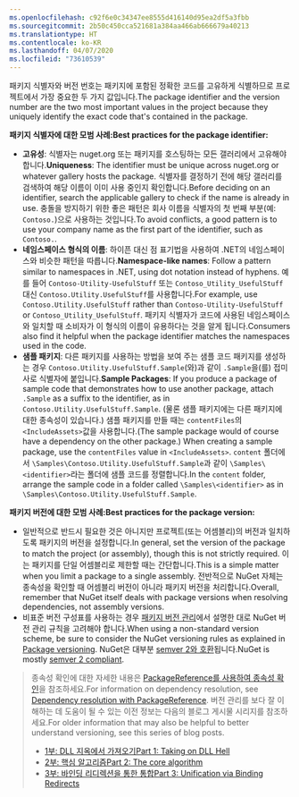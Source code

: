 ```yaml
---
ms.openlocfilehash: c92f6e0c34347ee8555d416140d95ea2df5a3fbb
ms.sourcegitcommit: 2b50c450cca521681a384aa466ab666679a40213
ms.translationtype: HT
ms.contentlocale: ko-KR
ms.lasthandoff: 04/07/2020
ms.locfileid: "73610539"
---
```

<span data-ttu-id="78962-101">패키지 식별자와 버전 번호는 패키지에 포함된 정확한 코드를 고유하게 식별하므로 프로젝트에서 가장 중요한 두 가지 값입니다.</span><span class="sxs-lookup"><span data-stu-id="78962-101">The package identifier and the version number are the two most important values in the project because they uniquely identify the exact code that's contained in the package.</span></span>

<span data-ttu-id="78962-102">**패키지 식별자에 대한 모범 사례:**</span><span class="sxs-lookup"><span data-stu-id="78962-102">**Best practices for the package identifier:**</span></span>

- <span data-ttu-id="78962-103">**고유성**: 식별자는 nuget.org 또는 패키지를 호스팅하는 모든 갤러리에서 고유해야 합니다.</span><span class="sxs-lookup"><span data-stu-id="78962-103">**Uniqueness**: The identifier must be unique across nuget.org or whatever gallery hosts the package.</span></span> <span data-ttu-id="78962-104">식별자를 결정하기 전에 해당 갤러리를 검색하여 해당 이름이 이미 사용 중인지 확인합니다.</span><span class="sxs-lookup"><span data-stu-id="78962-104">Before deciding on an identifier, search the applicable gallery to check if the name is already in use.</span></span> <span data-ttu-id="78962-105">충돌을 방지하기 위한 좋은 패턴은 회사 이름을 식별자의 첫 번째 부분(예: `Contoso.`)으로 사용하는 것입니다.</span><span class="sxs-lookup"><span data-stu-id="78962-105">To avoid conflicts, a good pattern is to use your company name as the first part of the identifier, such as `Contoso.`.</span></span>
- <span data-ttu-id="78962-106">**네임스페이스 형식의 이름**: 하이픈 대신 점 표기법을 사용하여 .NET의 네임스페이스와 비슷한 패턴을 따릅니다.</span><span class="sxs-lookup"><span data-stu-id="78962-106">**Namespace-like names**: Follow a pattern similar to namespaces in .NET, using dot notation instead of hyphens.</span></span> <span data-ttu-id="78962-107">예를 들어 `Contoso-Utility-UsefulStuff` 또는 `Contoso_Utility_UsefulStuff` 대신 `Contoso.Utility.UsefulStuff`를 사용합니다.</span><span class="sxs-lookup"><span data-stu-id="78962-107">For example, use `Contoso.Utility.UsefulStuff` rather than `Contoso-Utility-UsefulStuff` or `Contoso_Utility_UsefulStuff`.</span></span> <span data-ttu-id="78962-108">패키지 식별자가 코드에 사용된 네임스페이스와 일치할 때 소비자가 이 형식의 이름이 유용하다는 것을 알게 됩니다.</span><span class="sxs-lookup"><span data-stu-id="78962-108">Consumers also find it helpful when the package identifier matches the namespaces used in the code.</span></span>
- <span data-ttu-id="78962-109">**샘플 패키지**: 다른 패키지를 사용하는 방법을 보여 주는 샘플 코드 패키지를 생성하는 경우 `Contoso.Utility.UsefulStuff.Sample`(와)과 같이 `.Sample`을(를) 접미사로 식별자에 붙입니다.</span><span class="sxs-lookup"><span data-stu-id="78962-109">**Sample Packages**: If you produce a package of sample code that demonstrates how to use another package, attach `.Sample` as a suffix to the identifier, as in `Contoso.Utility.UsefulStuff.Sample`.</span></span> <span data-ttu-id="78962-110">(물론 샘플 패키지에는 다른 패키지에 대한 종속성이 있습니다.) 샘플 패키지를 만들 때는 `contentFiles`의 `<IncludeAssets>`값을 사용합니다.</span><span class="sxs-lookup"><span data-stu-id="78962-110">(The sample package would of course have a dependency on the other package.) When creating a sample package, use the `contentFiles` value in `<IncludeAssets>`.</span></span> <span data-ttu-id="78962-111">`content` 폴더에서 `\Samples\Contoso.Utility.UsefulStuff.Sample`과 같이 `\Samples\<identifier>`라는 폴더에 샘플 코드를 정렬합니다.</span><span class="sxs-lookup"><span data-stu-id="78962-111">In the `content` folder, arrange the sample code in a folder called `\Samples\<identifier>` as in `\Samples\Contoso.Utility.UsefulStuff.Sample`.</span></span>

<span data-ttu-id="78962-112">**패키지 버전에 대한 모범 사례:**</span><span class="sxs-lookup"><span data-stu-id="78962-112">**Best practices for the package version:**</span></span>

- <span data-ttu-id="78962-113">일반적으로 반드시 필요한 것은 아니지만 프로젝트(또는 어셈블리)의 버전과 일치하도록 패키지의 버전을 설정합니다.</span><span class="sxs-lookup"><span data-stu-id="78962-113">In general, set the version of the package to match the project (or assembly), though this is not strictly required.</span></span> <span data-ttu-id="78962-114">이는 패키지를 단일 어셈블리로 제한할 때는 간단합니다.</span><span class="sxs-lookup"><span data-stu-id="78962-114">This is a simple matter when you limit a package to a single assembly.</span></span> <span data-ttu-id="78962-115">전반적으로 NuGet 자체는 종속성을 확인할 때 어셈블리 버전이 아니라 패키지 버전을 처리합니다.</span><span class="sxs-lookup"><span data-stu-id="78962-115">Overall, remember that NuGet itself deals with package versions when resolving dependencies, not assembly versions.</span></span>
- <span data-ttu-id="78962-116">비표준 버전 구성표를 사용하는 경우 [패키지 버전 관리](../../concepts/package-versioning.md)에서 설명한 대로 NuGet 버전 관리 규칙을 고려해야 합니다.</span><span class="sxs-lookup"><span data-stu-id="78962-116">When using a non-standard version scheme, be sure to consider the NuGet versioning rules as explained in [Package versioning](../../concepts/package-versioning.md).</span></span> <span data-ttu-id="78962-117">NuGet은 대부분 [semver 2와 호환](../../concepts/package-versioning.md#semantic-versioning-200)됩니다.</span><span class="sxs-lookup"><span data-stu-id="78962-117">NuGet is mostly [semver 2 compliant](../../concepts/package-versioning.md#semantic-versioning-200).</span></span>

> <span data-ttu-id="78962-118">종속성 확인에 대한 자세한 내용은 [PackageReference를 사용하여 종속성 확인](../../concepts/dependency-resolution.md#dependency-resolution-with-packagereference)을 참조하세요.</span><span class="sxs-lookup"><span data-stu-id="78962-118">For information on dependency resolution, see [Dependency resolution with PackageReference](../../concepts/dependency-resolution.md#dependency-resolution-with-packagereference).</span></span> <span data-ttu-id="78962-119">버전 관리를 보다 잘 이해하는 데 도움이 될 수 있는 이전 정보는 다음의 블로그 게시물 시리지를 참조하세요.</span><span class="sxs-lookup"><span data-stu-id="78962-119">For older information that may also be helpful to better understand versioning, see this series of blog posts.</span></span>
>
> - [<span data-ttu-id="78962-120">1부: DLL 지옥에서 가져오기</span><span class="sxs-lookup"><span data-stu-id="78962-120">Part 1: Taking on DLL Hell</span></span>](https://blog.davidebbo.com/2011/01/nuget-versioning-part-1-taking-on-dll.html)
> - [<span data-ttu-id="78962-121">2부: 핵심 알고리즘</span><span class="sxs-lookup"><span data-stu-id="78962-121">Part 2: The core algorithm</span></span>](https://blog.davidebbo.com/2011/01/nuget-versioning-part-2-core-algorithm.html)
> - [<span data-ttu-id="78962-122">3부: 바인딩 리디렉션을 통한 통합</span><span class="sxs-lookup"><span data-stu-id="78962-122">Part 3: Unification via Binding Redirects</span></span>](https://blog.davidebbo.com/2011/01/nuget-versioning-part-3-unification-via.html)
